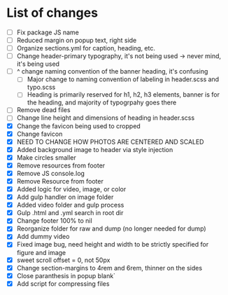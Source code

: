 # List of changes

- [ ] Fix package JS name
- [ ] Reduced margin on popup text, right side
- [ ] Organize sections.yml for caption, heading, etc.
- [ ] Change header-primary typography, it's not being used -> never mind, it's being used
- [ ] ^ change naming convention of the banner heading, it's confusing
  - [ ] Major change to naming convention of labeling in header.scss and typo.scss
  - [ ] Heading is primarily reserved for h1, h2, h3 elements, banner is for the heading, and majority of typogrpahy goes there
- [ ] Remove dead files
- [ ] Change line height and dimensions of heading in header.scss
- [x] Change the favicon being used to cropped
- [x] Change favicon
- [x] NEED TO CHANGE HOW PHOTOS ARE CENTERED AND SCALED
- [x] Added background image to header via style injection
- [x] Make circles smaller
- [x] Remove resources from footer
- [x] Remove JS console.log
- [x] Remove Resource from footer
- [x] Added logic for video, image, or color
- [x] Add gulp handler on image folder
- [x] Added video folder and gulp process
- [x] Gulp .html and .yml search in root dir
- [x] Change footer 100% to nil
- [x] Reorganize folder for raw and dump (no longer needed for dump)
- [x] Add dummy video
- [x] Fixed image bug, need height and width to be strictly specified for figure and image
- [x] sweet scroll offset = 0, not 50px
- [x] Change section-margins to 4rem and 6rem, thinner on the sides
- [x] Close paranthesis in popup blank`
- [x] Add script for compressing files
